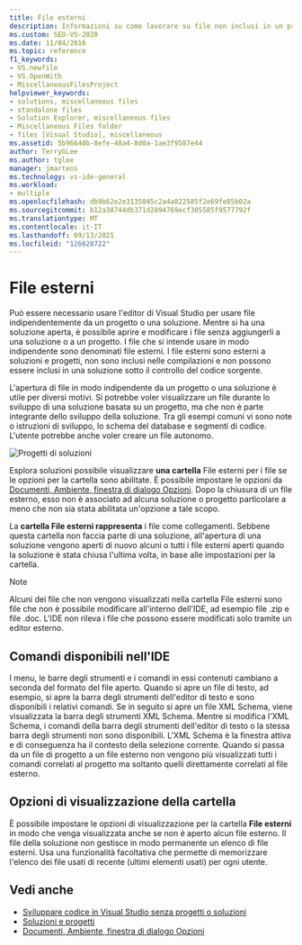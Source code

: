 ```yaml
---
title: File esterni
description: Informazioni su come lavorare su file non inclusi in un progetto Visual Studio soluzione.
ms.custom: SEO-VS-2020
ms.date: 11/04/2016
ms.topic: reference
f1_keywords:
- VS.newfile
- VS.OpenWith
- MiscellaneousFilesProject
helpviewer_keywords:
- solutions, miscellaneous files
- standalone files
- Solution Explorer, miscellaneous files
- Miscellaneous Files folder
- files [Visual Studio], miscellaneous
ms.assetid: 5b96640b-8efe-48a4-8d0a-1ae3f9587e44
author: TerryGLee
ms.author: tglee
manager: jmartens
ms.technology: vs-ide-general
ms.workload:
- multiple
ms.openlocfilehash: db9b62e2e3135045c2a4a822585f2e69fe85b02a
ms.sourcegitcommit: b12a38744db371d2894769ecf305585f9577792f
ms.translationtype: MT
ms.contentlocale: it-IT
ms.lasthandoff: 09/13/2021
ms.locfileid: "126628722"
---
```

# <a name="miscellaneous-files"></a>File esterni

Può essere necessario usare l'editor di Visual Studio per usare file indipendentemente da un progetto o una soluzione. Mentre si ha una soluzione aperta, è possibile aprire e modificare i file senza aggiungerli a una soluzione o a un progetto. I file che si intende usare in modo indipendente sono denominati file esterni. I file esterni sono esterni a soluzioni e progetti, non sono inclusi nelle compilazioni e non possono essere inclusi in una soluzione sotto il controllo del codice sorgente.

L'apertura di file in modo indipendente da un progetto o una soluzione è utile per diversi motivi. Si potrebbe voler visualizzare un file durante lo sviluppo di una soluzione basata su un progetto, ma che non è parte integrante dello sviluppo della soluzione. Tra gli esempi comuni vi sono note o istruzioni di sviluppo, lo schema del database e segmenti di codice. L'utente potrebbe anche voler creare un file autonomo.

![Progetti di soluzioni](../../ide/reference/media/projects_solutions_misc.gif)

Esplora soluzioni possibile visualizzare **una cartella** File esterni per i file se le opzioni per la cartella sono abilitate. È possibile impostare le opzioni da [Documenti, Ambiente, finestra di dialogo Opzioni](../../ide/reference/documents-environment-options-dialog-box.md). Dopo la chiusura di un file esterno, esso non è associato ad alcuna soluzione o progetto particolare a meno che non sia stata abilitata un'opzione a tale scopo.

La **cartella File esterni rappresenta** i file come collegamenti. Sebbene questa cartella non faccia parte di una soluzione, all'apertura di una soluzione vengono aperti di nuovo alcuni o tutti i file esterni aperti quando la soluzione è stata chiusa l'ultima volta, in base alle impostazioni per la cartella.

> [!NOTE]
> Alcuni dei file che non  vengono visualizzati nella cartella File esterni sono file che non è possibile modificare all'interno dell'IDE, ad esempio file .zip e file .doc. L'IDE non rileva i file che possono essere modificati solo tramite un editor esterno.

## <a name="commands-available-in-the-ide"></a>Comandi disponibili nell'IDE

I menu, le barre degli strumenti e i comandi in essi contenuti cambiano a seconda del formato del file aperto. Quando si apre un file di testo, ad esempio, si apre la barra degli strumenti dell'editor di testo e sono disponibili i relativi comandi. Se in seguito si apre un file XML Schema, viene visualizzata la barra degli strumenti XML Schema. Mentre si modifica l'XML Schema, i comandi della barra degli strumenti dell'editor di testo o la stessa barra degli strumenti non sono disponibili. L'XML Schema è la finestra attiva e di conseguenza ha il contesto della selezione corrente. Quando si passa da un file di progetto a un file esterno non vengono più visualizzati tutti i comandi correlati al progetto ma soltanto quelli direttamente correlati al file esterno.

## <a name="folder-display-options"></a>Opzioni di visualizzazione della cartella

È possibile impostare le opzioni di visualizzazione per la cartella **File esterni** in modo che venga visualizzata anche se non è aperto alcun file esterno. Il file della soluzione non gestisce in modo permanente un elenco di file esterni. Usa una funzionalità facoltativa che permette di memorizzare l'elenco dei file usati di recente (ultimi elementi usati) per ogni utente.

## <a name="see-also"></a>Vedi anche

- [Sviluppare codice in Visual Studio senza progetti o soluzioni](../develop-code-in-visual-studio-without-projects-or-solutions.md)
- [Soluzioni e progetti](../../ide/solutions-and-projects-in-visual-studio.md)
- [Documenti, Ambiente, finestra di dialogo Opzioni](../../ide/reference/documents-environment-options-dialog-box.md)
